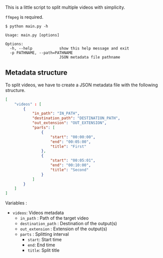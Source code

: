This is a little script to split multiple videos with simplicity.

`ffmpeg` is required.

```
$ python main.py -h

Usage: main.py [options]

Options:
  -h, --help            show this help message and exit
  -p PATHNAME, --path=PATHNAME
                        JSON metadata file pathname
```

## Metadata structure

To split videos, we have to create a JSON metadata file with the following structure.

```json
[
    "videos" : [
        {
            "in_path": "IN_PATH",
            "destination_path": "DESTINATION_PATH",
            "out_extension": "OUT_EXTENSION",
            "parts": [
                {
                    "start": "00:00:00",
                    "end": "00:05:00",
                    "title": "First"
                },
                {
                    "start": "00:05:01",
                    "end": "00:10:00",
                    "title": "Second"
                }
            ]
        }
    ]
]
```

Variables :
- `videos`: Videos metadata
    - `in_path` : Path of the target video
    - `destination_path` : Destination of the output(s)
    - `out_extension` : Extension of the output(s)
    - `parts` : Splitting interval
        - `start`: Start time
        - `end`: End time
        - `title`: Split title
